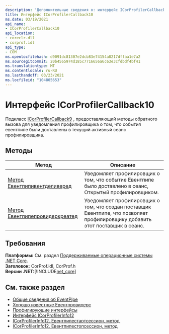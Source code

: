 ```yaml
---
description: 'Дополнительные сведения о: интерфейс ICorProfilerCallback10'
title: Интерфейс ICorProfilerCallback10
ms.date: 03/19/2021
api_name:
- ICorProfilerCallback10
api_location:
- coreclr.dll
- corprof.idl
api_type:
- COM
ms.openlocfilehash: d9091dc81307e2dcb83e74154a8217dffaa1e7a2
ms.sourcegitcommit: 20b4565974d185c7716656a6c63e3cfdbdf4bf41
ms.translationtype: MT
ms.contentlocale: ru-RU
ms.lasthandoff: 03/23/2021
ms.locfileid: "104805653"
---
```

# <a name="icorprofilercallback10-interface"></a>Интерфейс ICorProfilerCallback10

 Подкласс [ICorProfilerCallback9](icorprofilercallback9-interface.md) , предоставляющий методы обратного вызова для уведомления профилировщика о том, что события евентпипе были доставлены в текущий активный сеанс профилировщика.
  
## <a name="methods"></a>Методы  
  
|Метод|Описание|  
|------------|-----------------|  
|[Метод Евентпипивентделиверед](icorprofilercallback10-eventpipeeventdelivered-method.md)|Уведомляет профилировщик о том, что событие Евентпипе было доставлено в сеанс, Открытый профилировщиком.|
|[Метод Евентпипепровидеркреатед](icorprofilercallback10-eventpipeprovidercreated-method.md)|Уведомляет профилировщик о том, что создан поставщик Евентпипе, что позволяет профилировщику добавить этот поставщик в сеанс.|  
  
## <a name="requirements"></a>Требования  

**Платформы:** См. раздел [Поддерживаемые операционные системы .NET Core](../../../core/install/windows.md?pivots=os-windows).  
**Заголовок:** CorProf.idl, CorProf.h  
**Версии .NET:**[!INCLUDE[net_core](../../../../includes/net-core-50-md.md)]  

## <a name="see-also"></a>См. также раздел

- [Общие сведения об EventPipe](../../../core/diagnostics/eventpipe.md)
- [Хорошо известные Евентпровидерс](../../../core/diagnostics/well-known-event-providers.md)
- [Профилирующие интерфейсы](profiling-interfaces.md)
- [Интерфейс ICorProfilerInfo12](ICorProfilerInfo12-interface.md)
- [ICorProfilerInfo12. Евентпипестартсессион, метод](ICorProfilerInfo12-eventpipestartsession-method.md)
- [ICorProfilerInfo12. Евентпипестопсессион, метод](ICorProfilerInfo12-eventpipestopsession-method.md)
